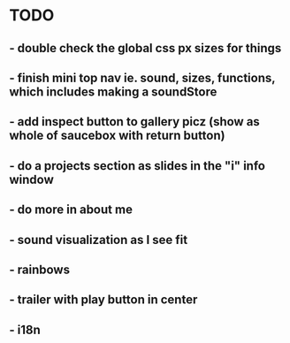 # TODO

## - double check the global css px sizes for things

## - finish mini top nav ie. sound, sizes, functions, which includes making a soundStore

## - add inspect button to gallery picz (show as whole of saucebox with return button)

## - do a projects section as slides in the "i" info window

## - do more in about me

## - sound visualization as I see fit

## - rainbows

## - trailer with play button in center

## - i18n
